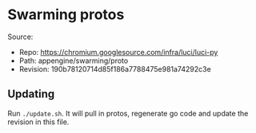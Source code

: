 # Swarming protos

Source:

*   Repo: https://chromium.googlesource.com/infra/luci/luci-py
*   Path: appengine/swarming/proto
*   Revision: 190b78120714d85f186a7788475e981a74292c3e

## Updating

Run `./update.sh`. It will pull in protos, regenerate go code and update the
revision in this file.
